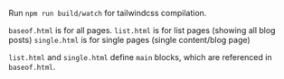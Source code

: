 Run `npm run build/watch` for tailwindcss compilation.

`baseof.html` is for all pages.
`list.html` is for list pages (showing all blog posts)
`single.html` is for single pages (single content/blog page)

`list.html` and `single.html` define `main` blocks, which are referenced in `baseof.html`.